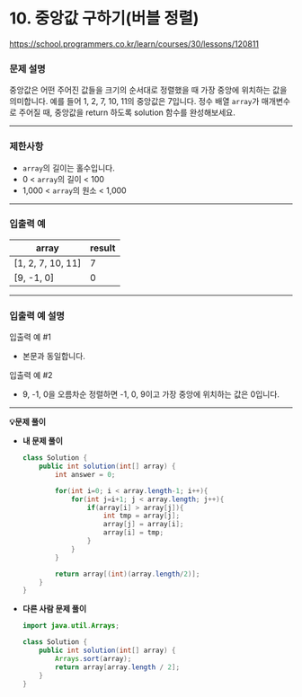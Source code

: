 # 10. 중앙값 구하기(버블 정렬)

https://school.programmers.co.kr/learn/courses/30/lessons/120811

### **문제 설명**

중앙값은 어떤 주어진 값들을 크기의 순서대로 정렬했을 때 가장 중앙에 위치하는 값을 의미합니다. 예를 들어 1, 2, 7, 10, 11의 중앙값은 7입니다. 정수 배열 `array`가 매개변수로 주어질 때, 중앙값을 return 하도록 solution 함수를 완성해보세요.

---

### 제한사항

- `array`의 길이는 홀수입니다.
- 0 < `array`의 길이 < 100
- 1,000 < `array`의 원소 < 1,000

---

### 입출력 예

| array             | result |
| ----------------- | ------ |
| [1, 2, 7, 10, 11] | 7      |
| [9, -1, 0]        | 0      |

---

### 입출력 예 설명

입출력 예 #1

- 본문과 동일합니다.

입출력 예 #2

- 9, -1, 0을 오름차순 정렬하면 -1, 0, 9이고 가장 중앙에 위치하는 값은 0입니다.

---

**💡문제 풀이**

- **내 문제 풀이**
  ```java
  class Solution {
      public int solution(int[] array) {
          int answer = 0;

          for(int i=0; i < array.length-1; i++){
              for(int j=i+1; j < array.length; j++){
                  if(array[i] > array[j]){
                      int tmp = array[j];
                      array[j] = array[i];
                      array[i] = tmp;
                  }
              }
          }

          return array[(int)(array.length/2)];
      }
  }
  ```
- **다른 사람 문제 풀이**
  ```java
  import java.util.Arrays;

  class Solution {
      public int solution(int[] array) {
          Arrays.sort(array);
          return array[array.length / 2];
      }
  }
  ```
